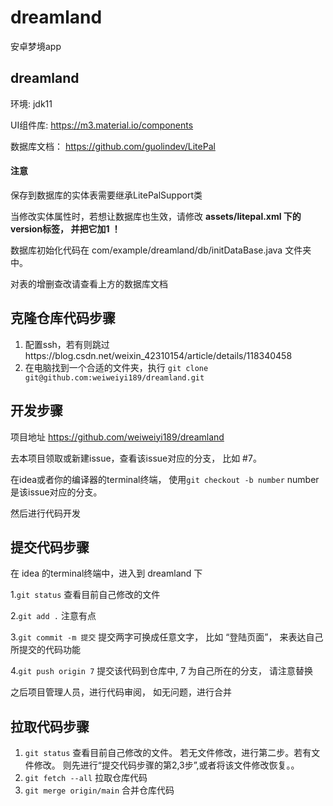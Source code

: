 # dreamland
安卓梦境app


## dreamland 

环境: jdk11

UI组件库: https://m3.material.io/components

数据库文档： https://github.com/guolindev/LitePal

#### 注意

保存到数据库的实体表需要继承LitePalSupport类

当修改实体属性时，若想让数据库也生效，请修改 **assets/litepal.xml 下的version标签， 并把它加1 ！**

数据库初始化代码在 com/example/dreamland/db/initDataBase.java 文件夹中。

对表的增删查改请查看上方的数据库文档

## 克隆仓库代码步骤

1. 配置ssh，若有则跳过https://blog.csdn.net/weixin_42310154/article/details/118340458
2. 在电脑找到一个合适的文件夹，执行 `git clone git@github.com:weiweiyi189/dreamland.git`
 ## 开发步骤

项目地址 https://github.com/weiweiyi189/dreamland

去本项目领取或新建issue，查看该issue对应的分支， 比如 #7。

在idea或者你的编译器的terminal终端， 使用`git checkout -b number` number 是该issue对应的分支。

然后进行代码开发

## 提交代码步骤
 
在 idea 的terminal终端中，进入到 dreamland 下

1.`git status` 查看目前自己修改的文件

2.`git add .` 注意有点 

3.`git commit -m 提交`  提交两字可换成任意文字， 比如 “登陆页面”， 来表达自己所提交的代码功能

4.`git push origin 7` 提交该代码到仓库中, 7 为自己所在的分支， 请注意替换

之后项目管理人员，进行代码审阅， 如无问题，进行合并


## 拉取代码步骤

1. `git status` 查看目前自己修改的文件。 若无文件修改，进行第二步。若有文件修改。 则先进行“提交代码步骤的第2,3步”,或者将该文件修改恢复。。
2. `git fetch --all` 拉取仓库代码
3. `git merge origin/main` 合并仓库代码


